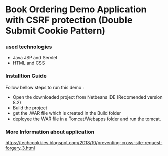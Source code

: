 # Book Ordering Demo Application with CSRF protection (Double Submit Cookie Pattern)

### used technologies
- Java JSP and Servlet
- HTML and CSS

### Installtion Guide

Follow bellow steps to run this demo :

* Open the downloaded project from Netbeans IDE (Recomended version 8.2)
* Build the project
* get the .WAR file which is created in the Build folder
* deployee the WAR file in a Tomcat/Webapps folder and run the tomcat.

### More Information about application
https://techcookkies.blogspot.com/2018/10/preventing-cross-site-request-forgery_3.html 


